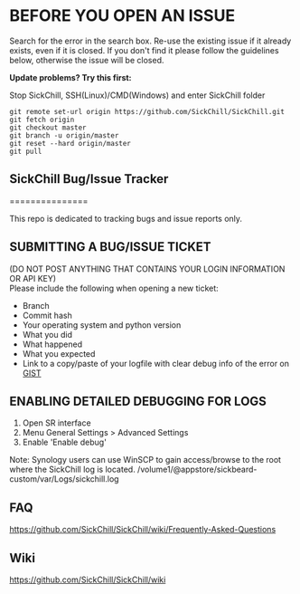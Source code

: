 **BEFORE YOU OPEN AN ISSUE**
===============

Search for the error in the search box. Re-use the existing issue if it already exists, even if it is closed.
If you don't find it please follow the guidelines below, otherwise the issue will be closed.

**Update problems? Try this first:**

Stop SickChill, SSH(Linux)/CMD(Windows) and enter SickChill folder
```
git remote set-url origin https://github.com/SickChill/SickChill.git
git fetch origin
git checkout master
git branch -u origin/master
git reset --hard origin/master
git pull
```

## SickChill Bug/Issue Tracker
===============

This repo is dedicated to tracking bugs and issue reports only.

## SUBMITTING A BUG/ISSUE TICKET
(DO NOT POST ANYTHING THAT CONTAINS YOUR LOGIN INFORMATION OR API KEY)<br />
Please include the following when opening a new ticket:
 - Branch
 - Commit hash
 - Your operating system and python version
 - What you did
 - What happened
 - What you expected
 - Link to a copy/paste of your logfile with clear debug info of the error on [GIST](http://gist.github.com)

## ENABLING DETAILED DEBUGGING FOR LOGS
1. Open SR interface
2. Menu General Settings > Advanced Settings
3. Enable 'Enable debug'

Note: Synology users can use WinSCP to gain access/browse to the root where the SickChill log is located. /volume1/@appstore/sickbeard-custom/var/Logs/sickchill.log

## FAQ

https://github.com/SickChill/SickChill/wiki/Frequently-Asked-Questions

## Wiki

https://github.com/SickChill/SickChill/wiki
